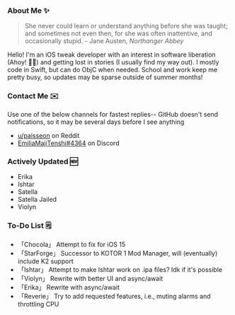 ### About Me ✨
> She never could learn or understand anything before she was taught; and sometimes not even then, for she was often inattentive, and occasionally stupid. - Jane Austen, *Northanger Abbey*

Hello! I'm an iOS tweak developer with an interest in software liberation (Ahoy! 🏴‍☠️) and getting lost in stories (I usually find my way out). I mostly code in Swift, but can do ObjC when needed. School and work keep me pretty busy, so updates may be sparse outside of summer months!

### Contact Me ✉️
Use one of the below channels for fastest replies-- GitHub doesn't send notifications, so it may be several days before I see anything

- [u/paisseon](https://reddit.com/u/paisseon) on Reddit
- [EmiliaMajiTenshi#4364](https://discord.gg/VM2ZVWqxsj) on Discord

### Actively Updated 🆕
- Erika
- Ishtar
- Satella
- Satella Jailed
- Violyn

### To-Do List 🗒
- 「Chocola」   Attempt to fix for iOS 15
- 「StarForge」 Successor to KOTOR 1 Mod Manager, will (eventually) include K2 support
- 「Ishtar」    Attempt to make Ishtar work on .ipa files? Idk if it's possible
- 「Violyn」    Rewrite with better UI and async/await
- 「Erika」     Rewrite with async/await
- 「Reverie」   Try to add requested features, i.e., muting alarms and throttling CPU
